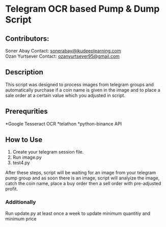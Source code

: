 # Telegram OCR based Pump & Dump Script

## Contributors:   
Soner Abay Contact: sonerabay@ikudeeplearning.com  
Ozan Yurtsever Contact: ozanyurtsever95@gmail.com

## Description

This script was designed to process images from telegram groups and automatically purchase if a coin name is given in the image and to place a sale order at a certain value which you adjusted in script.

## Prerequrities

*Google Tesseract OCR *telathon *python-binance API

## How to Use

1. Create your telegram session file.  
2. Run image.py
3. test4.py  

After these steps, script will be waiting for an image from your telegram pump group and as soon there is an image, script will analyize the image, catch the coin name, place a buy order then a sell order with pre-adjusted profit.

### Additionally

Run update.py at least once a week to update minimum quantitiy and minimum price

